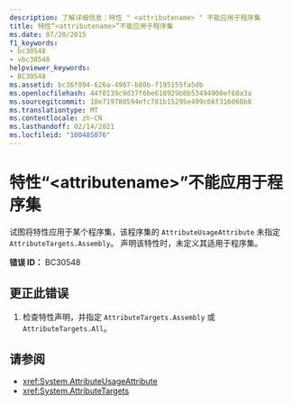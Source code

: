```yaml
---
description: 了解详细信息：特性 " <attributename> " 不能应用于程序集
title: 特性“<attributename>”不能应用于程序集
ms.date: 07/20/2015
f1_keywords:
- bc30548
- vbc30548
helpviewer_keywords:
- BC30548
ms.assetid: bc36f094-626a-4907-b80b-f195155fa5db
ms.openlocfilehash: 44f0139c9d37f6be618929b8b53494900ef60a3a
ms.sourcegitcommit: 10e719780594efc781b15295e499c66f316068b8
ms.translationtype: MT
ms.contentlocale: zh-CN
ms.lasthandoff: 02/14/2021
ms.locfileid: "100485076"
---
```

# <a name="attribute-attributename-cannot-be-applied-to-an-assembly"></a>特性“\<attributename>”不能应用于程序集

试图将特性应用于某个程序集，该程序集的 `AttributeUsageAttribute` 未指定 `AttributeTargets.Assembly`。 声明该特性时，未定义其适用于程序集。  
  
 **错误 ID：** BC30548  
  
## <a name="to-correct-this-error"></a>更正此错误  
  
1. 检查特性声明，并指定 `AttributeTargets.Assembly` 或 `AttributeTargets.All`。  
  
## <a name="see-also"></a>请参阅

- <xref:System.AttributeUsageAttribute>
- <xref:System.AttributeTargets>
